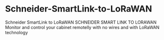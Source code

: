 # Schneider-SmartLink-to-LoRaWAN
Schneider SmartLink to LoRaWAN
SCHNEIDER SMART LINK TO LORAWAN
Monitor and control your cabinet remotelly with no wires and with LoRaWAN technology

